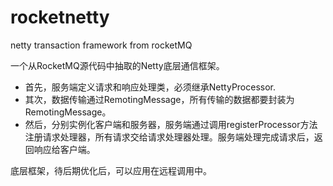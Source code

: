 # rocketnetty

netty transaction framework from rocketMQ

一个从RocketMQ源代码中抽取的Netty底层通信框架。

* 首先，服务端定义请求和响应处理类，必须继承NettyProcessor.
* 其次，数据传输通过RemotingMessage，所有传输的数据都要封装为RemotingMessage。
* 然后，分别实例化客户端和服务器，服务端通过调用registerProcessor方法注册请求处理器，所有请求交给请求处理器处理。服务端处理完成请求后，返回响应给客户端。

底层框架，待后期优化后，可以应用在远程调用中。
